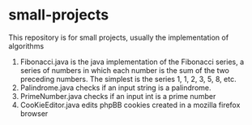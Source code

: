 # small-projects
This repository is for small projects, usually the implementation of algorithms
1. Fibonacci.java is the java implementation of the Fibonacci series, a series of numbers in which each number is the sum of the two preceding numbers. The simplest is the series 1, 1, 2, 3, 5, 8, etc.
2. Palindrome.java checks if an input string is a palindrome.
3. PrimeNumber.java checks if an input int is a prime number 
4. CooKieEditor.java edits phpBB cookies created in a mozilla  firefox browser 

